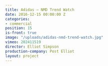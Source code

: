 ```yaml
---
title: Adidas — NMD Trend Watch
date: 2016-12-15 00:00:00 Z
categories:
- commercial
position: 15
is-front: true
image: "/uploads/adidas-nmd-trend-watch.jpg"
vimeo: 202411519
director: Elliot Simpson
production-company: Post Elliot
layout: project
---
```


